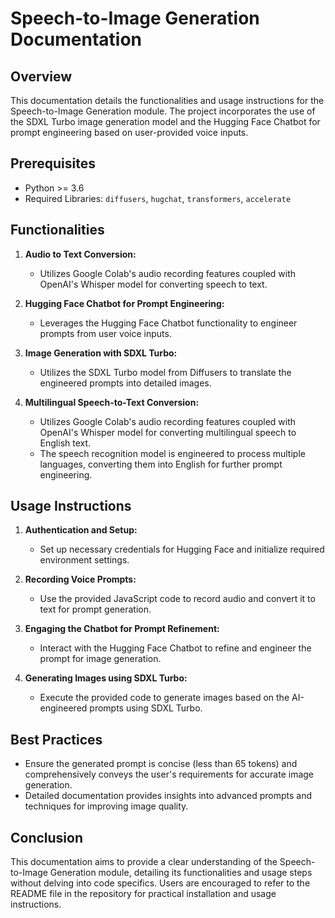 # Speech-to-Image Generation Documentation

## Overview
This documentation details the functionalities and usage instructions for the Speech-to-Image Generation module. The project incorporates the use of the SDXL Turbo image generation model and the Hugging Face Chatbot for prompt engineering based on user-provided voice inputs.

## Prerequisites
- Python >= 3.6
- Required Libraries: `diffusers`, `hugchat`, `transformers`, `accelerate`

## Functionalities
1. **Audio to Text Conversion:**
   - Utilizes Google Colab's audio recording features coupled with OpenAI's Whisper model for converting speech to text.
   
2. **Hugging Face Chatbot for Prompt Engineering:**
   - Leverages the Hugging Face Chatbot functionality to engineer prompts from user voice inputs.

3. **Image Generation with SDXL Turbo:**
   - Utilizes the SDXL Turbo model from Diffusers to translate the engineered prompts into detailed images.

4. **Multilingual Speech-to-Text Conversion:**
   - Utilizes Google Colab's audio recording features coupled with OpenAI's Whisper model for converting multilingual speech to English text.
   - The speech recognition model is engineered to process multiple languages, converting them into English for further prompt engineering.

## Usage Instructions
1. **Authentication and Setup:**
   - Set up necessary credentials for Hugging Face and initialize required environment settings.

2. **Recording Voice Prompts:**
   - Use the provided JavaScript code to record audio and convert it to text for prompt generation.

3. **Engaging the Chatbot for Prompt Refinement:**
   - Interact with the Hugging Face Chatbot to refine and engineer the prompt for image generation.

4. **Generating Images using SDXL Turbo:**
   - Execute the provided code to generate images based on the AI-engineered prompts using SDXL Turbo.

## Best Practices
- Ensure the generated prompt is concise (less than 65 tokens) and comprehensively conveys the user's requirements for accurate image generation.
- Detailed documentation provides insights into advanced prompts and techniques for improving image quality.

## Conclusion
This documentation aims to provide a clear understanding of the Speech-to-Image Generation module, detailing its functionalities and usage steps without delving into code specifics. Users are encouraged to refer to the README file in the repository for practical installation and usage instructions.
